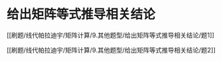 # 给出矩阵等式推导相关结论 

[[刷题/线代帕拉迪宇/矩阵计算/9.其他题型/给出矩阵等式推导相关结论/题1]]

[[刷题/线代帕拉迪宇/矩阵计算/9.其他题型/给出矩阵等式推导相关结论/题2]]
